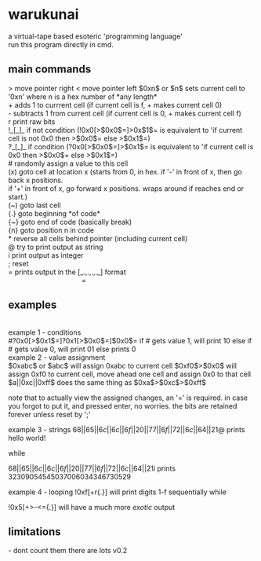 # warukunai
a virtual-tape based esoteric 'programming language'<br>
run this program directly in cmd.

## main commands
<p>
> move pointer right
< move pointer left
$0xn$ or $n$ sets current cell to '0xn' where n is a hex number of *any length*<br>
+ adds 1 to currrent cell (if current cell is f, + makes current cell 0)<br>
- subtracts 1 from current cell (if current cell is 0, + makes current cell f)<br>
r print raw bits<br>
!_[_]_ if not condition (!0x0[>$0x0$=]>0x$1$= is equivalent to 'if current cell is not 0x0 then >$0x0$= else >$0x1$=)<br>
?_[_]_ if condition (?0x0[>$0x0$=]>$0x1$= is equivalent to 'if current cell is 0x0 then >$0x0$= else >$0x1$=)<br>
# randomly assign a value to this cell<br>
(x) goto cell at location x (starts from 0, in hex. if '-' in front of x, then go back x positions. <br>
if '+' in front of x, go forward x positions. wraps around if reaches end or start.)<br>
(~) goto last cell<br>
{.} goto beginning *of code*<br>
{~} goto end of code (basically break)<br>
{n} goto position n in code<br>
* reverse all cells behind pointer (including current cell)<br>
@ try to print output as string<br>
i print output as integer<br>
; reset<br>
= prints output in the [_.,.,.,._] format<br>
&nbsp;&nbsp;&nbsp;&nbsp;&nbsp;&nbsp;&nbsp;&nbsp;&nbsp;&nbsp;&nbsp;&nbsp;&nbsp;&nbsp;&nbsp;&nbsp;&nbsp;&nbsp;&nbsp;&nbsp;&nbsp;&nbsp;&nbsp;&nbsp;&nbsp;&nbsp;&nbsp;&nbsp;&nbsp;&nbsp;&nbsp;&nbsp;&nbsp;&nbsp;&nbsp;&nbsp;&nbsp;&nbsp;=
</p>

## examples
<br>
example 1 - conditions
<br>
#?0x0[>$0x1$=]?0x1[>$0x0$=]$0x0$=
if # gets value 1, will print 10 else if # gets value 0, will print 01
else prints 0

<br>
example 2 - value assignment
<br>
$0xabc$ or $abc$ will assign 0xabc to current cell
$0xf0$>$0x0$ will assign 0xf0 to current cell, move ahead one cell and assign 0x0 to that cell
$a||0xc||0xff$ does the same thing as $0xa$>$0xc$>$0xff$

note that to actually view the assigned changes, an '=' is required. in case you forgot to put it, and pressed enter, no worries. the bits are retained forever unless reset by ';'

example 3 - strings
$68||65||6c||6c||6f||20||77||6f||72||6c||64||21$@
prints hello world!

while

$68||65||6c||6c||6f||20||77||6f||72||6c||64||21$i
prints 32309054545037006034346730529

example 4 - looping
!0xf[+r{.}]
will print digits 1-f sequentially
while 

!0x5[+>-<={.}]
will have a much more *exotic* output

<h2>limitations</h2>
    - dont count them there are lots
v0.2

